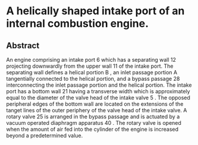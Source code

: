 # A helically shaped intake port of an internal combustion engine.

## Abstract
An engine comprising an intake port 6 which has a separating wall 12 projecting downwardly from the upper wall 11 of the intake port. The separating wall defines a helical portion B , an inlet passage portion A tangentially connected to the helical portion, and a bypass passage 28 interconnecting the inlet passage portion and the helical portion. The intake port has a bottom wall 21 having a transverse width which is approximately equal to the diameter of the valve head of the intake valve 5 . The opposed peripheral edges of the bottom wall are located on the extensions of the tanget lines of the outer periphery of the valve head of the intake valve. A rotary valve 25 is arranged in the bypass passage and is actuated by a vacuum operated diaphragm apparatus 40 . The rotary valve is opened when the amount of air fed into the cylinder of the engine is increased beyond a predetermined value.